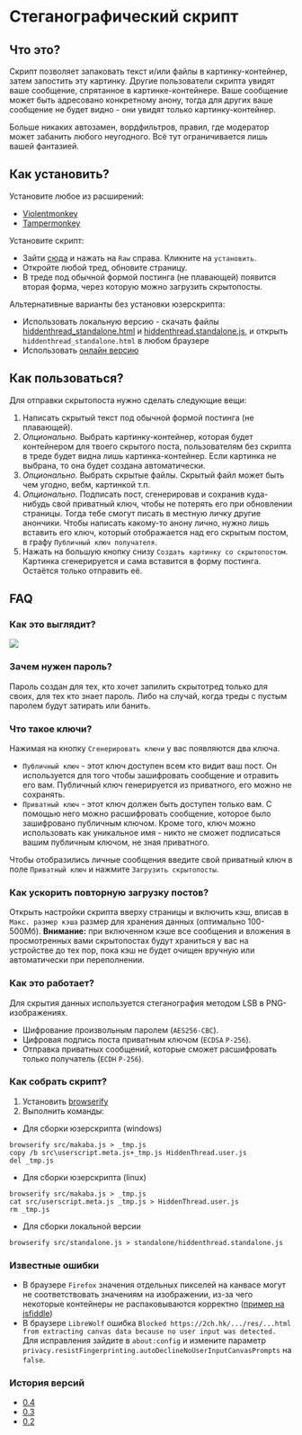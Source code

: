 # Стеганографический скрипт
## Что это?
Скрипт позволяет запаковать текст и/или файлы в картинку-контейнер, затем запостить эту картинку. Другие пользователи скрипта увидят ваше сообщение, спрятанное в картинке-контейнере. Ваше сообщение может быть адресовано конкретному анону, тогда для других ваше сообщение не будет видно - они увидят только картинку-контейнер.

Больше никаких автозамен, вордфильтров, правил, где модератор может забанить любого неугодного. Всё тут ограничивается лишь вашей фантазией.

## Как установить?
Установите любое из расширений:
* [Violentmonkey](https://violentmonkey.github.io)
* [Tampermonkey](https://www.tampermonkey.net)

Установите скрипт:
* Зайти [сюда](./HiddenThread.user.js) и нажать на `Raw` справа. Кликните на `установить`.
* Откройте любой тред, обновите страницу.
* В треде под обычной формой постинга (не плавающей) появится вторая форма, через которую можно загрузить скрытопосты.

Альтернативные варианты без установки юзерскрипта:
* Использовать локальную версию - скачать файлы [hiddenthread_standalone.html](./standalone/hiddenthread_standalone.html) и [hiddenthread.standalone.js](./standalone/hiddenthread.standalone.js), и открыть `hiddenthread_standalone.html` в любом браузере
* Использовать [онлайн версию](https://anon25519.github.io/hiddenthread/standalone/hiddenthread_standalone.html)

## Как пользоваться?
Для отправки скрытопоста нужно сделать следующие вещи:
1. Написать скрытый текст под обычной формой постинга (не плавающей).
2. *Опционально.* Выбрать картинку-контейнер, которая будет контейнером для твоего скрытого поста, пользователям без скрипта в треде будет видна лишь картинка-контейнер. Если картинка не выбрана, то она будет создана автоматически.
3. *Опционально.* Выбрать скрытые файлы. Скрытый файл может быть чем угодно, вебм, картинкой т.п.
4. *Опционально.* Подписать пост, сгенерировав и сохранив куда-нибудь свой приватный ключ, чтобы не потерять его при обновлении страницы. Тогда тебе смогут писать в местную личку другие анончики. Чтобы написать какому-то анону лично, нужно лишь вставить его ключ, который отображается над его скрытым постом, в графу `Публичный ключ получателя`.
5. Нажать на большую кнопку снизу `Создать картинку со скрытопостом`. Картинка сгенерируется и сама вставится в форму постинга. Остаётся только отправить её.

## FAQ
### Как это выглядит?
![](https://i.imgur.com/I3MfqSr.png)

### Зачем нужен пароль?
Пароль создан для тех, кто хочет запилить скрытотред только для своих, для тех кто знает пароль. Либо на случай, когда треды с пустым паролем будут затирать или банить.

### Что такое ключи?
Нажимая на кнопку `Сгенерировать ключи` у вас появляются два ключа.
* `Публичный ключ` - этот ключ доступен всем кто видит ваш пост. Он используется для того чтобы зашифровать сообщение и отравить его вам. Публичный ключ генерируется из приватного, его можно не сохранять.
* `Приватный ключ` - этот ключ должен быть доступен только вам. С помощью него можно расшифровать сообщение, которое было зашифровано публичным ключом. Кроме того, ключ можно использовать как уникальное имя - никто не сможет подписаться вашим публичным ключом, не зная приватного.

Чтобы отобразились личные сообщения введите свой приватный ключ в поле `Приватный ключ` и нажмите `Загрузить скрытопосты`.

### Как ускорить повторную загрузку постов?
Открыть настройки скрипта вверху страницы и включить кэш, вписав в `Макс. размер кэша` размер для хранения данных (оптимально 100-500Мб). **Внимание:** при включенном кэше все сообщения и вложения в просмотренных вами скрытопостах будут храниться у вас на устройстве до тех пор, пока кэш не будет очищен вручную или автоматически при переполнении.

### Как это работает?
Для скрытия данных используется стеганография методом LSB в PNG-изображениях.
- Шифрование произвольным паролем (`AES256-CBC`).
- Цифровая подпись поста приватным ключом (`ECDSA` `P-256`).
- Отправка приватных сообщений, которые сможет расшифровать только получатель (`ECDH` `P-256`).

### Как собрать скрипт?
1. Установить [browserify](https://browserify.org)
2. Выполнить команды:
* Для сборки юзерскрипта (windows)
```
browserify src/makaba.js > _tmp.js
copy /b src\userscript.meta.js+_tmp.js HiddenThread.user.js
del _tmp.js
```
* Для сборки юзерскрипта (linux)
```
browserify src/makaba.js > _tmp.js
cat src/userscript.meta.js _tmp.js > HiddenThread.user.js
rm _tmp.js
```
* Для сборки локальной версии
```
browserify src/standalone.js > standalone/hiddenthread.standalone.js
```

### Известные ошибки
* В браузере `Firefox` значения отдельных пикселей на канвасе могут не соответствовать значениям на изображении, из-за чего некоторые контейнеры не распаковываются корректно ([пример на jsfiddle](https://jsfiddle.net/vgwqe2ok/6))
* В браузере `LibreWolf` ошибка `Blocked https://2ch.hk/.../res/...html from extracting canvas data because no user input was detected.` Для исправления зайдите в `about:config` и измените параметр `privacy.resistFingerprinting.autoDeclineNoUserInputCanvasPrompts` на `false`.

### История версий
- [0.4](../../pull/7)
- [0.3](../../pull/5)
- [0.2](../../pull/4)
